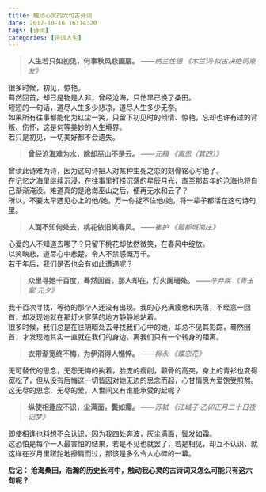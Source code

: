 ```yaml
---
title: 触动心灵的六句古诗词
date: 2017-10-16 16:14:20
tags: [诗词]
categories: [诗词人生]
---
```

> **人生若只如初见，何事秋风悲画扇。** *——纳兰性德 《木兰词·拟古决绝词柬友》*

很多时候，初见，惊艳。  
蓦然回首，却已是物是人非，曾经沧海，只怕早已换了桑田。  
短短的一句话，道尽人生多少悲凉，道尽人生多少无奈。  
如果所有往事都能化为红尘一笑，只留下初见时的倾情、惊艳，忘却也许有过的背叛、伤怀，这是何等美妙的人生境界。  
若只是初见，一切美好都不会遗失。  

> **曾经沧海难为水，除却巫山不是云。** *——元稹 《离思（其四）》*

曾读此诗难为诗，因为这句诗把人对某种生死之恋的刻骨铭心写绝了。  
在记忆之海里继续沉浸，在往事里打捞沉落的星辰月光，直至那昔年的沧海也将自己渐渐淹没。难道真的是沧海巫山之后，便再无水和云了？  
所以，不要太早遇见心上的他/她，万一你捉不住他/她，将一辈子都活在这句诗句里。  

> **人面不知何处去，桃花依旧笑春风。** *——崔护 《题都城南庄》*

心爱的人不知道去哪了？只留下桃花却依然微笑，在春风中绽放。  
以笑映悲，道尽心中悲楚，令人不禁感慨万千。  
若干年后，我们是否也会有如此遭遇呢？  

> **众里寻她千百度，蓦然回首，那人却在，灯火阑珊处。** *——辛弃疾 《青玉案·元夕》*

我千百次寻找，等待的那个人还没有出现。我的心充满疲惫和失落，不经意一回首，却发现她就在那灯火寥落的地方静静地站着。  
很多时候，我们总是在往阴暗处去寻找我们心中的她，却总不见其影踪，蓦然回首，才发现她其实一直就在我们的身边，离我们只有一个转身的距离。  

> **衣带渐宽终不悔，为伊消得人憔悴。** *——柳永 《蝶恋花》*

无可替代的思念，无怨无悔的执着，脸庞的瘦削，颧骨的高突，身上的青衫也变得宽松了，但从没有后悔这一切皆因对她无边的思念而起，心甘情愿为爱饱受煎熬。  
这无尽的思念、无尽的爱，人世间又有谁能承受的起呢？   

> **纵使相逢应不识，尘满面，鬓如霜。** *——苏轼 《江城子·乙卯正月二十日夜记梦》*

即使相逢也料想不会认识，因为我四处奔波，灰尘满面，鬓发如霜。  
这恐怕是每个一人最害怕的结果，若是不见也就罢了，若是相见，却互不认识，就这样在岁月里蹉跎地擦肩而过，那该是多么令人心碎的一幕。  

**后记： 沧海桑田，浩瀚的历史长河中，触动我心灵的古诗词又怎么可能只有这六句呢？**
